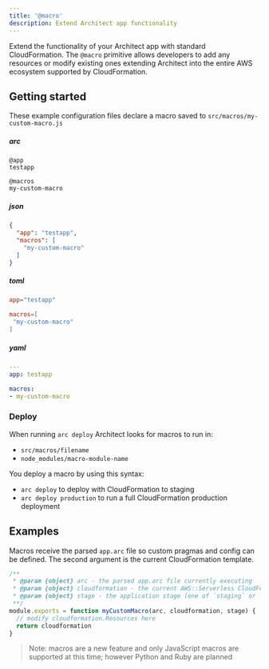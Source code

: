 ```yaml
---
title: '@macro'
description: Extend Architect app functionality
---
```


Extend the functionality of your Architect app with standard CloudFormation. The `@macro` primitive allows developers to add any resources or modify existing ones extending Architect into the entire AWS ecosystem supported by CloudFormation.

## Getting started

These example configuration files declare a macro saved to `src/macros/my-custom-macro.js`

<arc-viewer default-tab=arc>
<div slot=contents class=bg-g4>

<arc-tab label=arc>
<h5>arc</h5>
<div slot=content>

```arc
@app
testapp

@macros
my-custom-macro
```
</div>
</arc-tab>

<arc-tab label=json>
<h5>json</h5>
<div slot=content>

```json
{
  "app": "testapp",
  "macros": [
    "my-custom-macro"
  ]
}
```
</div>
</arc-tab>

<arc-tab label=toml>
<h5>toml</h5>
<div slot=content>

```toml
app="testapp"

macros=[
 "my-custom-macro"
]

```
</div>
</arc-tab>

<arc-tab label=yaml>
<h5>yaml</h5>
<div slot=content>

```yaml
---
app: testapp

macros:
- my-custom-macro
```
</div>
</arc-tab>

</div>
</arc-viewer>

### Deploy

When running `arc deploy` Architect looks for macros to run in:

- `src/macros/filename`
- `node_modules/macro-module-name`

You deploy a macro by using this syntax:

- `arc deploy` to deploy with CloudFormation to staging
- `arc deploy production` to run a full CloudFormation production deployment

## Examples

Macros receive the parsed `app.arc` file so custom pragmas and config can be defined. The second argument is the current CloudFormation template.

```js
/**
 * @param {object} arc - the parsed app.arc file currently executing
 * @param {object} cloudformation - the current AWS::Serverless CloudFormation template
 * @param {object} stage - the application stage (one of `staging` or `production`)
 **/
module.exports = function myCustomMacro(arc, cloudformation, stage) {
  // modify cloudformation.Resources here
  return cloudformation
}
```
> Note: macros are a new feature and only JavaScript macros are supported at this time; however Python and Ruby are planned
